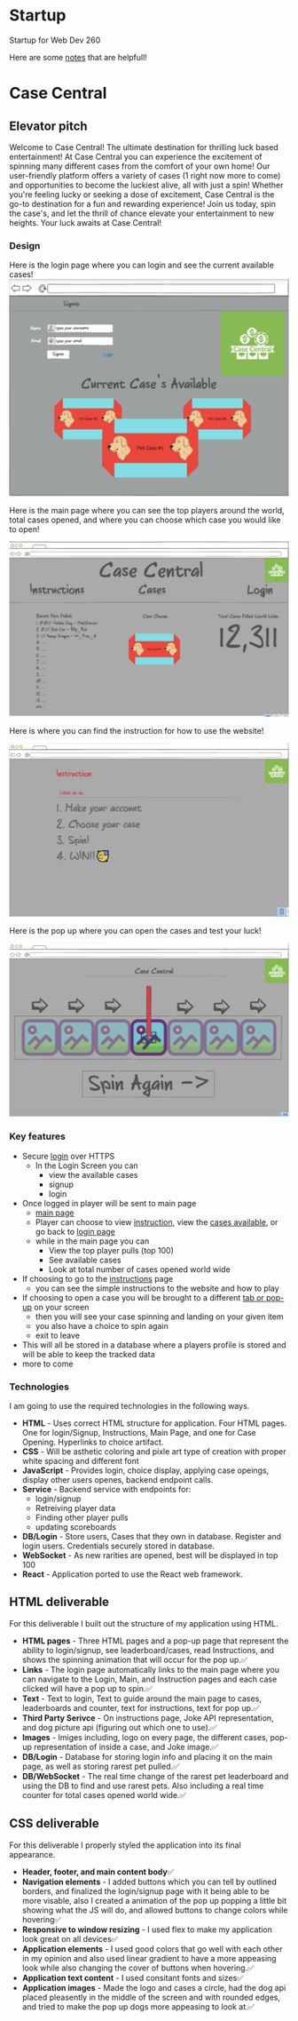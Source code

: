 # Startup
Startup for Web Dev 260

Here are some [notes](/notes.md) that are helpfull!


# Case Central
## Elevator pitch

Welcome to Case Central! The ultimate destination for thrilling luck based entertainment! At Case Central you can experience the excitement of spinning many different cases from the comfort of your own home! Our user-friendly platform offers a variety of cases (1 right now more to come) and opportunities to become the luckiest alive, all with just a spin! Whether you're feeling lucky or seeking a dose of excitement, Case Central is the go-to destination for a fun and rewarding experience! Join us today, spin the case's, and let the thrill of chance elevate your entertainment to new heights. Your luck awaits at Case Central!

### Design
Here is the login page where you can login and see the current available cases!
![Login/Signup Page](Login_or_Signup.png)

Here is the main page where you can see the top players around the world, total cases opened, and where you can choose which case you would like to open!

![Main Page](Main_Screen.png)

Here is where you can find the instruction for how to use the website!

![Instruction Page](Instructions.png)

Here is the pop up where you can open the cases and test your luck!

![Case Opening Page](Case_Opening.png)

### Key features

- Secure [login](/Login_or_Signup.png) over HTTPS
  - In the Login Screen you can
      - view the available cases
      - signup
      - login
- Once logged in player will be sent to main page
  - [main page](/Main_Screen.png)
  - Player can choose to view [instruction](/Instructions.png), view the [cases available](/Main_Screen.png), or go back to [login page](/Login_or_Signup.png)
  - while in the main page you can
    - View the top player pulls (top 100)
    - See available cases
    - Look at total number of cases opened world wide
- If choosing to go to the [instructions](/Instructions.png) page
  - you can see the simple instructions to the website and how to play
- If choosing to open a case you will be brought to a different [tab or pop-up](/Case_Opening.png) on your screen
  - then you will see your case spinning and landing on your given item
  - you also have a choice to spin again
  - exit to leave
- This will all be stored in a database where a players profile is stored and will be able to keep the tracked data
- more to come
  
### Technologies

I am going to use the required technologies in the following ways.

- **HTML** - Uses correct HTML structure for application. Four HTML pages. One for login/Signup, Instructions, Main Page, and one for Case Opening. Hyperlinks to choice artifact.
- **CSS** - Will be asthetic coloring and pixle art type of creation with proper white spacing and different font
- **JavaScript** - Provides login, choice display, applying case opeings, display other users openes, backend endpoint calls.
- **Service** - Backend service with endpoints for:
  - login/signup
  - Retreiving player data
  - Finding other player pulls
  - updating scoreboards
- **DB/Login** - Store users, Cases that they own in database. Register and login users. Credentials securely stored in database.
- **WebSocket** - As new rarities are opened, best will be displayed in top 100
- **React** - Application ported to use the React web framework.

## HTML deliverable

For this deliverable I built out the structure of my application using HTML.

- **HTML pages** - Three HTML pages and a pop-up page that represent the ability to login/signup, see leaderboard/cases, read Instructions, and shows the spinning animation that will occur for the pop up.✅
- **Links** - The login page automatically links to the main page where you can navigate to the Login, Main, and Instruction pages and each case clicked will have a pop up to spin.✅
- **Text** - Text to login, Text to guide around the main page to cases, leaderboards and counter, text for instructions, text for pop up.✅
- **Third Party Serivce** - On instructions page, Joke API representation, and dog picture api (figuring out which one to use).✅
- **Images** - Imiges including, logo on every page, the different cases, pop-up representation of inside a case, and Joke image.✅
- **DB/Login** - Database for storing login info and placing it on the main page, as well as storing rarest pet pulled.✅
- **DB/WebSocket** - The real time change of the rarest pet leaderboard and using the DB to find and use rarest pets. Also including a real time counter for total cases opened world wide.✅

## CSS deliverable

For this deliverable I properly styled the application into its final appearance.

- **Header, footer, and main content body**✅
- **Navigation elements** - I added buttons which you can tell by outlined borders, and finalized the login/signup page with it being able to be more visable, also I created a animation of the pop up popping a little bit showing what the JS will do, and allowed buttons to change colors while hovering✅
- **Responsive to window resizing** - I used flex to make my application look great on all devices✅
- **Application elements** - I used good colors that go well with each other in my opinion and also used linear gradient to have a more appeasing look while also changing the cover of buttons when hovering.✅
- **Application text content** - I used consitant fonts and sizes✅
- **Application images** - Made the logo and cases a circle, had the dog api placed pleasently in the middle of the screen and with rounded edges, and tried to make the pop up dogs more appeasing to look at.✅
